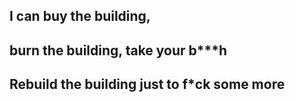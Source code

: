 ## I can buy the building, 
## burn the building, take your b***h
## Rebuild the building just to f*ck some more
